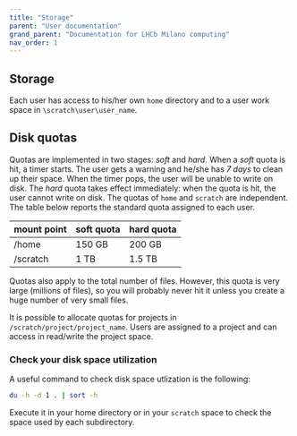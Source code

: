 ```yaml
---
title: "Storage"
parent: "User documentation"
grand_parent: "Documentation for LHCb Milano computing"
nav_order: 1
---
```


## Storage

Each user has access to his/her own `home` directory and to a user work space in `\scratch\user\user_name`.

## Disk quotas

Quotas are implemented in two stages: *soft* and *hard*. When a *soft* quota is hit, a timer starts. The user gets a warning and he/she has *7 days* to clean up their space. When the timer pops, the user will be unable to write on disk. The *hard* quota takes effect immediately: when the quota is hit, the user cannot write on disk. The quotas of `home` and `scratch` are independent. The table below reports the standard quota assigned to each user.

| mount point | soft quota | hard quota |
|-------------|------------|------------|
| /home       | 150 GB     | 200 GB     |
| /scratch    | 1 TB       | 1.5 TB     |

Quotas also apply to the total number of files. However, this quota is very large (millions of files), so you will probably never hit it unless you create a huge number of very small files.

It is possible to allocate quotas for projects in `/scratch/project/project_name`. Users are assigned to a project and can access in read/write the project space.

### Check your disk space utilization

A useful command to check disk space utlization is the following:

```bash
du -h -d 1 . | sort -h
```

Execute it in your home directory or in your `scratch` space to check the space used by each subdirectory.
